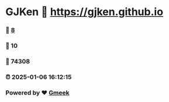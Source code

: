 # GJKen :link: https://gjken.github.io 
### :page_facing_up: [8](https://gjken.github.io/tag.html) 
### :speech_balloon: 10 
### :hibiscus: 74308 
### :alarm_clock: 2025-01-06 16:12:15 
### Powered by :heart: [Gmeek](https://github.com/Meekdai/Gmeek)
